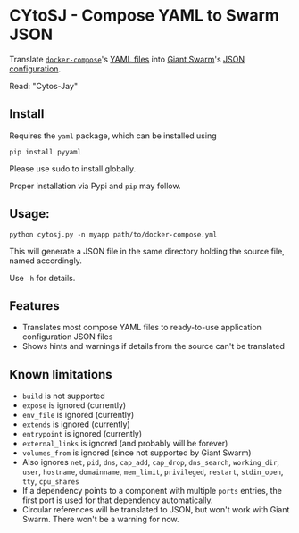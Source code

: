 # CYtoSJ - Compose YAML to Swarm JSON

Translate [`docker-compose`](https://docs.docker.com/compose/)'s [YAML files](https://docs.docker.com/compose/yml/) into [Giant Swarm](https://giantswarm.io/)'s [JSON configuration](http://docs.giantswarm.io/reference/swarm-json/).

Read: "Cytos-Jay"

## Install

Requires the `yaml` package, which can be installed using

```
pip install pyyaml
```

Please use sudo to install globally.

Proper installation via Pypi and `pip` may follow.

## Usage:

```
python cytosj.py -n myapp path/to/docker-compose.yml
```

This will generate a JSON file in the same directory holding the source file, named accordingly.

Use `-h` for details.

## Features

* Translates most compose YAML files to ready-to-use application configuration JSON files
* Shows hints and warnings if details from the source can't be translated

## Known limitations

* `build` is not supported
* `expose` is ignored (currently)
* `env_file` is ignored (currently)
* `extends` is ignored (currently)
* `entrypoint` is ignored (currently)
* `external_links` is ignored (and probably will be forever)
* `volumes_from` is ignored (since not supported by Giant Swarm)
* Also ignores `net`, `pid`, `dns`, `cap_add`, `cap_drop`, `dns_search`, `working_dir`, `user`, `hostname`, `domainname`, `mem_limit`, `privileged`, `restart`, `stdin_open`, `tty`, `cpu_shares`
* If a dependency points to a component with multiple `ports` entries, the first port is used for that dependency automatically.
* Circular references will be translated to JSON, but won't work with Giant Swarm. There won't be a warning for now.
